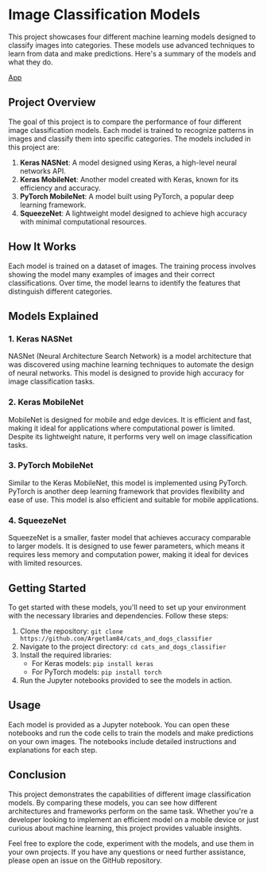 
# Image Classification Models

This project showcases four different machine learning models designed to classify images into categories. These models use advanced techniques to learn from data and make predictions. Here's a summary of the models and what they do.

<a href="https://catsanddogsclassifier-argetlam.streamlit.app/" target="_blank"><h>App</h></a>

## Project Overview

The goal of this project is to compare the performance of four different image classification models. Each model is trained to recognize patterns in images and classify them into specific categories. The models included in this project are:

1. **Keras NASNet**: A model designed using Keras, a high-level neural networks API.
2. **Keras MobileNet**: Another model created with Keras, known for its efficiency and accuracy.
3. **PyTorch MobileNet**: A model built using PyTorch, a popular deep learning framework.
4. **SqueezeNet**: A lightweight model designed to achieve high accuracy with minimal computational resources.

## How It Works

Each model is trained on a dataset of images. The training process involves showing the model many examples of images and their correct classifications. Over time, the model learns to identify the features that distinguish different categories.

## Models Explained

### 1. Keras NASNet
NASNet (Neural Architecture Search Network) is a model architecture that was discovered using machine learning techniques to automate the design of neural networks. This model is designed to provide high accuracy for image classification tasks.

### 2. Keras MobileNet
MobileNet is designed for mobile and edge devices. It is efficient and fast, making it ideal for applications where computational power is limited. Despite its lightweight nature, it performs very well on image classification tasks.

### 3. PyTorch MobileNet
Similar to the Keras MobileNet, this model is implemented using PyTorch. PyTorch is another deep learning framework that provides flexibility and ease of use. This model is also efficient and suitable for mobile applications.

### 4. SqueezeNet
SqueezeNet is a smaller, faster model that achieves accuracy comparable to larger models. It is designed to use fewer parameters, which means it requires less memory and computation power, making it ideal for devices with limited resources.

## Getting Started

To get started with these models, you'll need to set up your environment with the necessary libraries and dependencies. Follow these steps:

1. Clone the repository: `git clone https://github.com/Argetlam84/cats_and_dogs_classifier`
2. Navigate to the project directory: `cd cats_and_dogs_classifier`
3. Install the required libraries:
    - For Keras models: `pip install keras`
    - For PyTorch models: `pip install torch`
4. Run the Jupyter notebooks provided to see the models in action.

## Usage

Each model is provided as a Jupyter notebook. You can open these notebooks and run the code cells to train the models and make predictions on your own images. The notebooks include detailed instructions and explanations for each step.

## Conclusion

This project demonstrates the capabilities of different image classification models. By comparing these models, you can see how different architectures and frameworks perform on the same task. Whether you're a developer looking to implement an efficient model on a mobile device or just curious about machine learning, this project provides valuable insights.

Feel free to explore the code, experiment with the models, and use them in your own projects. If you have any questions or need further assistance, please open an issue on the GitHub repository.
